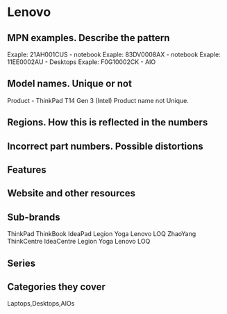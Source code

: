 # Lenovo
## MPN examples. Describe the pattern
Exaple: 21AH001CUS  - notebook
Exaple: 83DV0008AX  - notebook
Exaple: 11EE0002AU - Desktops
Exaple: F0G10002CK - AIO

## Model names. Unique or not
Product - ThinkPad T14 Gen 3 (Intel)
Product name not Unique. 

## Regions. How this is reflected in the numbers

## Incorrect part numbers. Possible distortions

## Features

## Website and other resources

## Sub-brands
ThinkPad
ThinkBook
IdeaPad
Legion
Yoga
Lenovo
LOQ
ZhaoYang
ThinkCentre
IdeaCentre
Legion
Yoga
Lenovo
LOQ

## Series

## Categories they cover
Laptops,Desktops,AIOs


